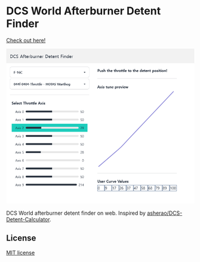 # DCS World Afterburner Detent Finder

[Check out here!](https://pbzweihander.github.io/dcs-detent-finder/)

![screenshot](./screenshot.png)

DCS World afterburner detent finder on web.
Inspired by [asherao/DCS-Detent-Calculator](https://github.com/asherao/DCS-Detent-Calculator).

## License

[MIT license](./LICENSE)
